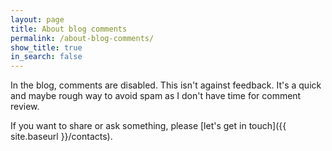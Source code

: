 ```yaml
---
layout: page
title: About blog comments
permalink: /about-blog-comments/
show_title: true
in_search: false
---
```


In the blog, comments are disabled. This isn't against feedback. It's a quick and maybe rough way to avoid spam as I don't have time for comment review.

If you want to share or ask something, please [let's get in touch]({{ site.baseurl }}/contacts).
